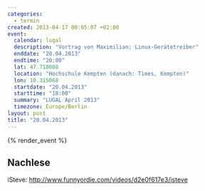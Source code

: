 ```yaml
--- 
categories: 
  - termin
created: 2013-04-17 00:05:07 +02:00
event: 
  calendar: lugal
  description: "Vortrag von Maximilian: Linux-Gerätetreiber"
  enddate: "20.04.2013"
  endtime: "20:00"
  lat: 47.718088
  location: "Hochschule Kempten (danach: Times, Kempten)"
  lon: 10.315068
  startdate: "20.04.2013"
  starttime: "18:00"
  summary: "LUGAL April 2013"
  timezone: Europe/Berlin
layout: post
title: "20.04.2013"
---
```


{% render_event %}



Nachlese
--------
iSteve: http://www.funnyordie.com/videos/d2e0f617e3/isteve
